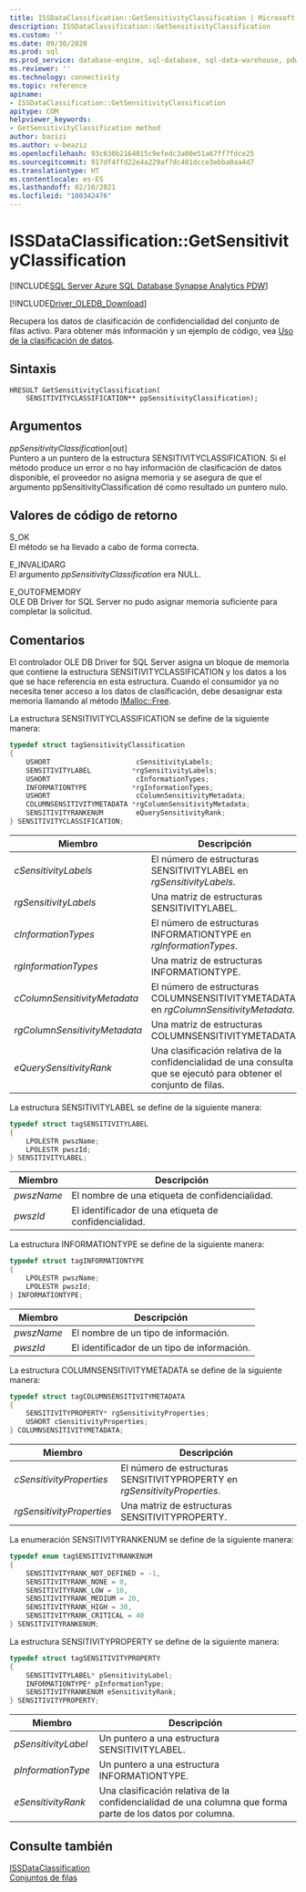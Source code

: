 ```yaml
---
title: ISSDataClassification::GetSensitivityClassification | Microsoft Docs
description: ISSDataClassification::GetSensitivityClassification
ms.custom: ''
ms.date: 09/30/2020
ms.prod: sql
ms.prod_service: database-engine, sql-database, sql-data-warehouse, pdw
ms.reviewer: ''
ms.technology: connectivity
ms.topic: reference
apiname:
- ISSDataClassification::GetSensitivityClassification
apitype: COM
helpviewer_keywords:
- GetSensitivityClassification method
author: bazizi
ms.author: v-beaziz
ms.openlocfilehash: 93c630b2164015c9efedc3a00e51a67ff7fdce25
ms.sourcegitcommit: 917df4ffd22e4a229af7dc481dcce3ebba0aa4d7
ms.translationtype: HT
ms.contentlocale: es-ES
ms.lasthandoff: 02/10/2021
ms.locfileid: "100342476"
---
```

# <a name="issdataclassificationgetsensitivityclassification"></a>ISSDataClassification::GetSensitivityClassification
[!INCLUDE[SQL Server Azure SQL Database Synapse Analytics PDW](../../../includes/applies-to-version/sql-asdb-asa.md)]

[!INCLUDE[Driver_OLEDB_Download](../../../includes/driver_oledb_download.md)]

  Recupera los datos de clasificación de confidencialidad del conjunto de filas activo. Para obtener más información y un ejemplo de código, vea [Uso de la clasificación de datos](../features/using-data-classification.md).  
  
## <a name="syntax"></a>Sintaxis  
  
```  
HRESULT GetSensitivityClassification(
    SENSITIVITYCLASSIFICATION** ppSensitivityClassification);
```  
  
## <a name="arguments"></a>Argumentos  
  *ppSensitivityClassification*[out]  
 Puntero a un puntero de la estructura SENSITIVITYCLASSIFICATION. Si el método produce un error o no hay información de clasificación de datos disponible, el proveedor no asigna memoria y se asegura de que el argumento ppSensitivityClassification dé como resultado un puntero nulo.  
  
## <a name="return-code-values"></a>Valores de código de retorno  
 S_OK  
 El método se ha llevado a cabo de forma correcta.    
  
 E_INVALIDARG  
 El argumento *ppSensitivityClassification* era NULL.  
  
 E_OUTOFMEMORY  
 OLE DB Driver for SQL Server no pudo asignar memoria suficiente para completar la solicitud.  

  
## <a name="remarks"></a>Comentarios  
El controlador OLE DB Driver for SQL Server asigna un bloque de memoria que contiene la estructura SENSITIVITYCLASSIFICATION y los datos a los que se hace referencia en esta estructura. Cuando el consumidor ya no necesita tener acceso a los datos de clasificación, debe desasignar esta memoria llamando al método [IMalloc::Free](/windows/win32/api/objidl/nf-objidl-imalloc-free).  
  
 La estructura SENSITIVITYCLASSIFICATION se define de la siguiente manera:
  
```cpp
typedef struct tagSensitivityClassification
{
    USHORT                     cSensitivityLabels;
    SENSITIVITYLABEL          *rgSensitivityLabels;
    USHORT                     cInformationTypes;
    INFORMATIONTYPE           *rgInformationTypes;
    USHORT                     cColumnSensitivityMetadata;
    COLUMNSENSITIVITYMETADATA *rgColumnSensitivityMetadata;
    SENSITIVITYRANKENUM        eQuerySensitivityRank;
} SENSITIVITYCLASSIFICATION;
```  

|Miembro|Descripción|  
|------------|-----------------|  
|*cSensitivityLabels*|El número de estructuras SENSITIVITYLABEL en *rgSensitivityLabels*.|  
|*rgSensitivityLabels*|Una matriz de estructuras SENSITIVITYLABEL.|  
|*cInformationTypes*|El número de estructuras INFORMATIONTYPE en *rgInformationTypes*.|  
|*rgInformationTypes*|Una matriz de estructuras INFORMATIONTYPE.|  
|*cColumnSensitivityMetadata*|El número de estructuras COLUMNSENSITIVITYMETADATA en *rgColumnSensitivityMetadata*.|  
|*rgColumnSensitivityMetadata*|Una matriz de estructuras COLUMNSENSITIVITYMETADATA.|  
|*eQuerySensitivityRank*|Una clasificación relativa de la confidencialidad de una consulta que se ejecutó para obtener el conjunto de filas.|  

La estructura SENSITIVITYLABEL se define de la siguiente manera:
```cpp
typedef struct tagSENSITIVITYLABEL
{
    LPOLESTR pwszName;
    LPOLESTR pwszId;
} SENSITIVITYLABEL;
```

|Miembro|Descripción|  
|------------|-----------------|  
|*pwszName*|El nombre de una etiqueta de confidencialidad.|  
|*pwszId*|El identificador de una etiqueta de confidencialidad.|  

La estructura INFORMATIONTYPE se define de la siguiente manera:
```cpp
typedef struct tagINFORMATIONTYPE
{
    LPOLESTR pwszName;
    LPOLESTR pwszId;
} INFORMATIONTYPE;
```

|Miembro|Descripción|  
|------------|-----------------|  
|*pwszName*|El nombre de un tipo de información.|  
|*pwszId*|El identificador de un tipo de información.|  

La estructura COLUMNSENSITIVITYMETADATA se define de la siguiente manera:
```cpp
typedef struct tagCOLUMNSENSITIVITYMETADATA
{
    SENSITIVITYPROPERTY* rgSensitivityProperties;
    USHORT cSensitivityProperties;
} COLUMNSENSITIVITYMETADATA;
```

|Miembro|Descripción|  
|------------|-----------------|  
|*cSensitivityProperties*|El número de estructuras SENSITIVITYPROPERTY en *rgSensitivityProperties*.|  
|*rgSensitivityProperties*|Una matriz de estructuras SENSITIVITYPROPERTY.|  

La enumeración SENSITIVITYRANKENUM se define de la siguiente manera:
```cpp
typedef enum tagSENSITIVITYRANKENUM
{
    SENSITIVITYRANK_NOT_DEFINED = -1,
    SENSITIVITYRANK_NONE = 0,
    SENSITIVITYRANK_LOW = 10,
    SENSITIVITYRANK_MEDIUM = 20,
    SENSITIVITYRANK_HIGH = 30,
    SENSITIVITYRANK_CRITICAL = 40
} SENSITIVITYRANKENUM;
```

La estructura SENSITIVITYPROPERTY se define de la siguiente manera:
```cpp
typedef struct tagSENSITIVITYPROPERTY
{
    SENSITIVITYLABEL* pSensitivityLabel;
    INFORMATIONTYPE* pInformationType;
    SENSITIVITYRANKENUM eSensitivityRank;
} SENSITIVITYPROPERTY;
```

|Miembro|Descripción|  
|------------|-----------------|  
|*pSensitivityLabel*|Un puntero a una estructura SENSITIVITYLABEL.|  
|*pInformationType*|Un puntero a una estructura INFORMATIONTYPE.|  
|*eSensitivityRank*|Una clasificación relativa de la confidencialidad de una columna que forma parte de los datos por columna.|  

## <a name="see-also"></a>Consulte también  
 [ISSDataClassification](../../oledb/ole-db-interfaces/issdataclassification-ole-db.md)  
 [Conjuntos de filas](../ole-db-rowsets/rowsets.md)  
